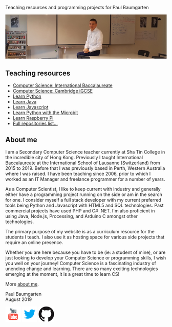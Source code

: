 
Teaching resources and programming projects for Paul Baumgarten

![](img/welcome-to-my-classroom-3.jpg)

## Teaching resources

* [Computer Science: International Baccalaureate](https://github.com/paulbaumgarten/ib-compsci-notes)
* [Computer Science: Cambridge iGCSE](https://github.com/paulbaumgarten/igcse-compsci-notes)
* [Learn Python](https://github.com/paulbaumgarten/python-notes)
* [Learn Java](https://github.com/paulbaumgarten/java-notes)
* [Learn Javascript](https://github.com/paulbaumgarten/javascript-notes)
* [Learn Python with the Microbit](https://github.com/paulbaumgarten/microbit-notes)
* [Learn Raspberry Pi](https://github.com/paulbaumgarten/raspberrypi-nontes)
* [Full repositories list...](https://github.com/paulbaumgarten?tab=repositories)

## About me

I am a Secondary Computer Science teacher currently at Sha Tin College in the incredible city of Hong Kong. Previously I taught International Baccalaureate at the International School of Lausanne (Switzerland) from 2015 to 2019. Before that I was previously based in Perth, Western Australia where I was raised. I have been teaching since 2006, prior to which I worked as an IT Manager and freelance programmer for a number of years.

As a Computer Scientist, I like to keep current with industry and generally either have a programming project running on the side or am in the search for one. I consider myself a full stack developer with my current preferred tools being Python and Javascript with HTML5 and SQL technologies. Past commercial projects have used PHP and C# .NET. I'm also proficient in using Java, Node.js, Processing, and Arduino C amongst other technologies.

The primary purpose of my website is as a curriculum resource for the students I teach. I also use it as hosting space for various side projects that require an online presence.

Whether you are here because you have to be (ie: a student of mine), or are just looking to develop your Computer Science or programming skills, I wish you well on your journey! Computer Science is a fascinating industry of unending change and learning. There are so many exciting technologies emerging at the moment, it is a great time to learn CS!

More [about me](img/paul-baumgarten-about-me-2019.pdf).

Paul Baumgarten  
August 2019

[![](img/icon-youtube-48.png)](https://youtube.com/pbaumgarten)
[![](img/icon-twitter-48.png)](https://twitter.com/pbaumgarten)
[![](img/icon-github-48.png)](https://github.com/paulbaumgarten?tab=repositories)

